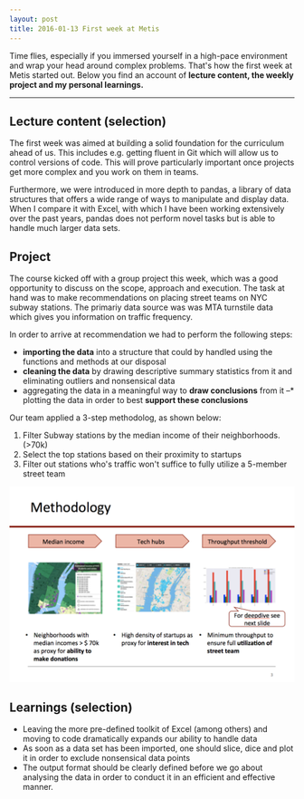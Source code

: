 ```yaml
---
layout: post
title: 2016-01-13 First week at Metis
---
```


Time flies, especially if you immersed yourself in a high-pace environment and wrap your head around complex problems. That's how the first week at Metis started out. Below you find an account of **lecture content, the weekly project and my personal learnings.** 

---

## Lecture content (selection)

The first week was aimed at building a solid foundation for the curriculum ahead of us. This includes e.g. getting fluent in Git which will allow us to control versions of code. This will prove particularly important once projects get more complex and you work on them in teams.

Furthermore, we were introduced in more depth to pandas, a library of data structures that offers a wide range of ways to manipulate and display data.
When I compare it with Excel, with which I have been working extensively over the past years, pandas does not perform novel tasks but is able to handle much larger data sets.

## Project

The course kicked off with a group project this week, which was a good opportunity to discuss on the scope, approach and execution. The task at hand was to make recommendations on placing street teams on NYC subway stations. The primariy data source was was MTA turnstile data which gives you information on traffic frequency.

In order to arrive at recommendation we had to perform the following steps:

* **importing the data** into a structure that could by handled using the functions and methods at our disposal
* **cleaning the data** by drawing descriptive summary statistics from it and eliminating outliers and nonsensical data
* aggregating the data in a meaningful way to **draw conclusions** from it
–* plotting the data in order to best **support these conclusions** 

Our team applied a 3-step methodolog, as shown below:

1. Filter Subway stations by the median income of their neighborhoods. (>70k)
2. Select the top stations based on their proximity to startups
3. Filter out stations who's traffic won't suffice to fully utilize a 5-member street team   

![methodology](/images/methodology.png)

## Learnings (selection)
* Leaving the more pre-defined toolkit of Excel (among others) and moving to code dramatically expands our ability to handle data
* As soon as a data set has been imported, one should slice,  dice and plot it in order to exclude nonsensical data points
* The output format should be clearly defined before we go about analysing the data in order to conduct it in an efficient and effective manner.